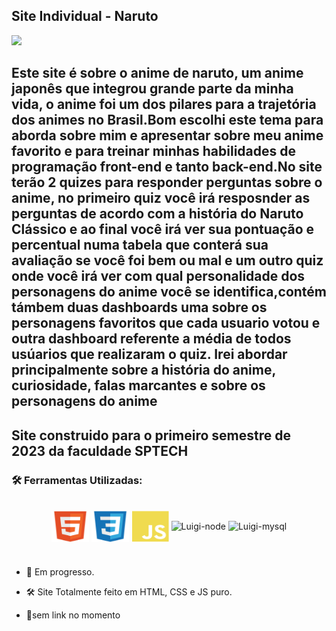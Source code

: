## Site Individual - Naruto  

<img src="https://i0.wp.com/cdn2.tfx.company/images/clickwallpapers-naruto-wallpaper-in-4k-3840x2160-img5.png?w=880&ssl=1">


## Este site é sobre o anime de naruto, um anime japonês que integrou grande parte da minha vida, o anime foi um dos pilares para a trajetória dos animes no Brasil.Bom escolhi este tema para aborda sobre mim e apresentar sobre meu anime favorito e para treinar minhas habilidades de programação front-end e tanto back-end.No site terão 2 quizes para responder perguntas sobre o anime, no primeiro quiz você irá resposnder as perguntas de acordo com a história do Naruto Clássico e ao final você irá ver sua pontuação e percentual numa tabela que conterá sua avaliação se você foi bem ou mal e um outro quiz onde você irá ver com qual personalidade dos personagens do anime você se identifica,contém támbem duas dashboards uma  sobre os personagens favoritos que cada usuario votou e outra dashboard referente a média de todos usúarios que realizaram o quiz. Irei abordar principalmente sobre a história do anime, curiosidade, falas marcantes e sobre os personagens do anime

## Site construido para o primeiro semestre de 2023 da faculdade SPTECH

### 🛠 Ferramentas Utilizadas:
<br>

<div align="center">
   <img align="center" alt="Luigi-HTML" height="50" width="60" src="https://raw.githubusercontent.com/devicons/devicon/master/icons/html5/html5-original.svg">
  <img align="center" alt="Luigi-CSS" height="50" width="60" src="https://raw.githubusercontent.com/devicons/devicon/master/icons/css3/css3-original.svg">
  <img align="center" alt="Luigi-Js" height="50" width="60" src="https://raw.githubusercontent.com/devicons/devicon/master/icons/javascript/javascript-plain.svg">
  <img align="center" alt="Luigi-node" height="50" width="60" src="https://cdn.jsdelivr.net/gh/devicons/devicon/icons/nodejs/nodejs-original.svg" />
  <img align="center" alt="Luigi-mysql" height="50" width="60" src="https://cdn.jsdelivr.net/gh/devicons/devicon/icons/mysql/mysql-original.svg">
</div>

#

- 📌 Em progresso.


- 🛠 Site Totalmente feito em HTML, CSS e JS puro.



- 🔗sem link no momento
